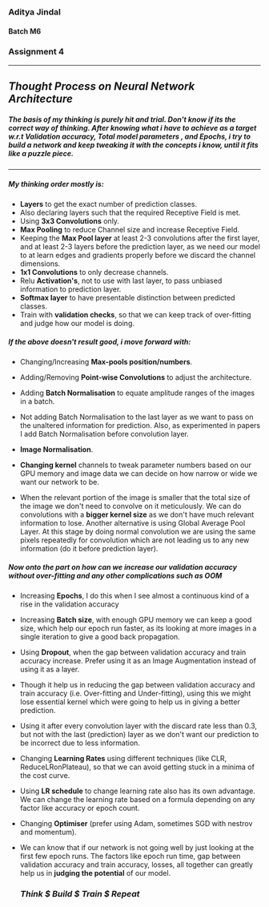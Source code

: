 ### Aditya Jindal

#### Batch M6

### Assignment 4

---

## *Thought Process on Neural Network Architecture*

##### The basis of my thinking is purely hit and trial. Don't know if its the correct way of thinking. After knowing what i have to achieve as a target w.r.t Validation accuracy, Total model parameters , and Epochs, i try to build a network and keep tweaking it with the concepts i know, until it fits like a puzzle piece.

---

##### My thinking order mostly is:

- **Layers** to get the exact number of prediction classes.
- Also declaring layers such that the required Receptive Field is met.
- Using **3x3 Convolutions** only.
- **Max Pooling** to reduce Channel size and increase Receptive Field.
- Keeping the **Max Pool layer** at least 2-3 convolutions after the first layer, and at least 2-3 layers before the prediction layer, as we need our model to at learn edges and gradients properly before we discard the channel dimensions.
- **1x1 Convolutions** to only decrease channels.
- Relu **Activation's**, not to use with last layer, to pass unbiased information to prediction layer.
- **Softmax layer** to have presentable distinction between predicted classes. 
- Train with **validation checks**, so that we can keep track of over-fitting and judge how our model is doing.

##### If the above doesn't result good, i move forward with:

- Changing/Increasing **Max-pools position/numbers**.

- Adding/Removing **Point-wise Convolutions** to adjust the architecture.

- Adding **Batch Normalisation** to equate amplitude ranges of the images in a batch.

- Not adding Batch Normalisation to the last layer as we want to pass on the unaltered information for prediction. Also, as experimented in papers I add Batch Normalisation before convolution layer.

- **Image Normalisation**.

- **Changing kernel** channels to tweak parameter numbers based on our GPU memory and image data we can decide on how narrow or wide we want our network to be.
- When the relevant portion of the image is smaller that the total size of the image we don't need to convolve on it meticulously. We can do convolutions with a **bigger kernel size** as we don't have much relevant information to lose. Another alternative is using Global Average Pool Layer. At this stage by doing normal convolution we are using the same pixels repeatedly for convolution which are not leading us to any new information (do it before prediction layer).

##### Now onto the part on how can we increase our validation accuracy without over-fitting and any other complications such as OOM
- Increasing **Epochs**, I do this when I see almost a continuous kind of a rise in the validation accuracy
- Increasing **Batch size**, with enough GPU memory we can keep a good size, which help our epoch run faster, as its looking at more images in a single iteration to give a good back propagation.
- Using **Dropout**, when the gap between validation accuracy and train accuracy increase. Prefer using it as an Image Augmentation instead of using it as a layer.
- Though it help us in reducing the gap between validation accuracy and train accuracy (i.e. Over-fitting and Under-fitting), using this we might lose essential kernel which were going to help us in giving a better prediction. 
- Using it after every convolution layer with the discard rate less than 0.3, but not with the last (prediction) layer as we don't want our prediction to be incorrect due to less information. 
- Changing **Learning Rates** using different techniques (like CLR, ReduceLRonPlateau), so that we can avoid getting stuck in a minima of the cost curve.
- Using **LR schedule** to change learning rate also has its own advantage. We can change the learning rate based on a formula depending on any factor like accuracy or epoch count.

- Changing **Optimiser** (prefer using Adam, sometimes SGD with nestrov and momentum).
- We can know that if our network is not going well by just looking at the first few epoch runs. The factors like epoch run time, gap between validation accuracy and train accuracy, losses, all together can greatly help us in **judging the potential** of our model.

  ###			                         		                               *Think $ Build $ Train $ Repeat*